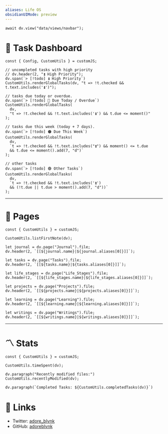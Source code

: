 ```yaml
---
aliases: Life OS
obsidianUIMode: preview
---
```


```dataviewjs
await dv.view("data/views/navbar");
```

# 📌 Task Dashboard

<!-- Task Dashboard: Each category is ordered by importance and does not show tasks shown in the previous category. -->

```dataviewjs
const { Config, CustomUtils } = customJS;

// uncompleted tasks with high priority
// dv.header(2, "⏫ High Priority");
dv.span(`> [!todo] ⏫ High Priority`)
CustomUtils.renderGlobalTasks(dv, "t => !t.checked && t.text.includes('⏫')");

// tasks due today or overdue.
dv.span(`> [!todo] 🔴 Due Today / Overdue`)
CustomUtils.renderGlobalTasks(
  dv,
  "t => !t.checked && !t.text.includes('⏫') && t.due <= moment()"
);

// tasks due this week (today + 7 days).
dv.span(`> [!todo] 🟠 Due This Week`)
CustomUtils.renderGlobalTasks(
  dv,
  `t => !t.checked && !t.text.includes("⏫") && moment() <= t.due
  && t.due <= moment().add(7, "d")`
);

// other tasks
dv.span(`> [!todo] 🟢 Other Tasks`)
CustomUtils.renderGlobalTasks(
  dv,
  `t => !t.checked && !t.text.includes('⏫')
  && (!t.due || t.due > moment().add(7, "d"))`
);
```

---

# 📄 Pages

<!-- Pages: Personal items. -->

```dataviewjs
const { CustomUtils } = customJS;

CustomUtils.listFirstNote(dv);

let journal = dv.page("Journal").file;
dv.header(2, `[[${journal.name}|${journal.aliases[0]}]]`);

let tasks = dv.page("Tasks").file;
dv.header(2, `[[${tasks.name}|${tasks.aliases[0]}]]`);

let life_stages = dv.page("Life_Stages").file;
dv.header(2, `[[${life_stages.name}|${life_stages.aliases[0]}]]`);

let projects = dv.page("Projects").file;
dv.header(2, `[[${projects.name}|${projects.aliases[0]}]]`);

let learning = dv.page("Learning").file;
dv.header(2, `[[${learning.name}|${learning.aliases[0]}]]`);

let writings = dv.page("Writings").file;
dv.header(2, `[[${writings.name}|${writings.aliases[0]}]]`);
```

---

# 〽️ Stats

```dataviewjs
const { CustomUtils } = customJS;

CustomUtils.timeSpent(dv);

dv.paragraph("Recently modified files:")
CustomUtils.recentlyModified(dv);

dv.paragraph(`Completed Tasks: ${CustomUtils.completedTasks(dv)}`)
```

# 🔗 Links

- Twitter: [adore_blvnk](https://twitter.com/adore_blvnk)
- GitHub: [adoreblvnk](https://github.com/adoreblvnk)

